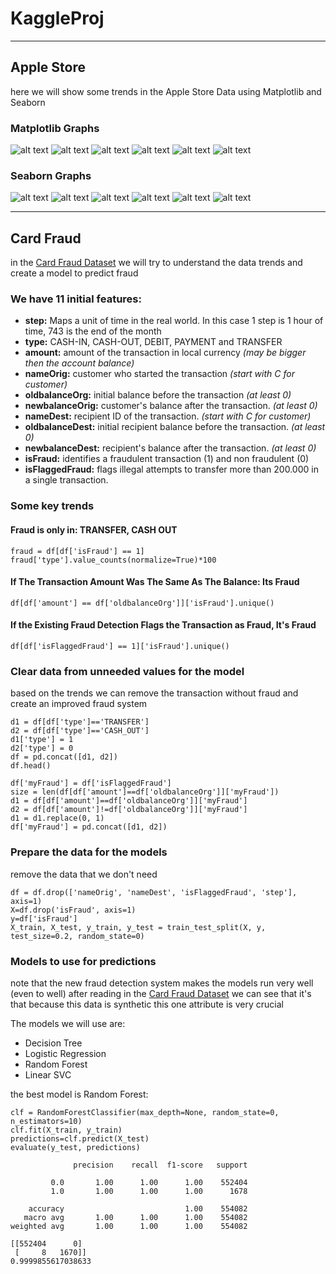 # KaggleProj
---
## Apple Store
here we will show some trends in the Apple Store Data using Matplotlib and Seaborn
### Matplotlib Graphs
![alt text](https://github.com/MtheEPIC/KaggleProj/blob/master/graphs/plt1.png)
![alt text](https://github.com/MtheEPIC/KaggleProj/blob/master/graphs/plt2.png)
![alt text](https://github.com/MtheEPIC/KaggleProj/blob/master/graphs/plt3.png)
![alt text](https://github.com/MtheEPIC/KaggleProj/blob/master/graphs/plt4.png)
![alt text](https://github.com/MtheEPIC/KaggleProj/blob/master/graphs/plt5.png)
![alt text](https://github.com/MtheEPIC/KaggleProj/blob/master/graphs/plt6.png)
### Seaborn Graphs
![alt text](https://github.com/MtheEPIC/KaggleProj/blob/master/graphs/sns1.png)
![alt text](https://github.com/MtheEPIC/KaggleProj/blob/master/graphs/sns2.png)
![alt text](https://github.com/MtheEPIC/KaggleProj/blob/master/graphs/sns3.png)
![alt text](https://github.com/MtheEPIC/KaggleProj/blob/master/graphs/sns4.png)
![alt text](https://github.com/MtheEPIC/KaggleProj/blob/master/graphs/sns5.png)
![alt text](https://github.com/MtheEPIC/KaggleProj/blob/master/graphs/sns6.png)

---
## Card Fraud
in the [Card Fraud Dataset](https://www.kaggle.com/ntnu-testimon/paysim1 "Synthetic Financial Datasets For Fraud Detection") we will try to understand the data trends and create a model to predict fraud

### We have 11 initial features:
* **step:** Maps a unit of time in the real world. In this case 1 step is 1 hour of time, 743 is the end of the month
* **type:** CASH-IN, CASH-OUT, DEBIT, PAYMENT and TRANSFER
* **amount:** amount of the transaction in local currency _(may be bigger then the account balance)_
* **nameOrig:** customer who started the transaction _(start with C for customer)_
* **oldbalanceOrg:** initial balance before the transaction _(at least 0)_
* **newbalanceOrig:** customer's balance after the transaction. _(at least 0)_
* **nameDest:** recipient ID of the transaction. _(start with C for customer)_
* **oldbalanceDest:** initial recipient balance before the transaction. _(at least 0)_
* **newbalanceDest:** recipient's balance after the transaction. _(at least 0)_
* **isFraud:** identifies a fraudulent transaction (1) and non fraudulent (0)
* **isFlaggedFraud:** flags illegal attempts to transfer more than 200.000 in a single transaction.

### Some key trends
#### Fraud is only in: TRANSFER, CASH OUT
```
fraud = df[df['isFraud'] == 1]
fraud['type'].value_counts(normalize=True)*100
```
#### If The Transaction Amount Was The Same As The Balance: Its Fraud
```
df[df['amount'] == df['oldbalanceOrg']]['isFraud'].unique()
```
#### If the Existing Fraud Detection Flags the Transaction as Fraud, It's Fraud
```
df[df['isFlaggedFraud'] == 1]['isFraud'].unique()
```

### Clear data from unneeded values for the model
based on the trends we can remove the transaction without fraud and create an improved fraud system
```
d1 = df[df['type']=='TRANSFER']
d2 = df[df['type']=='CASH_OUT']
d1['type'] = 1
d2['type'] = 0
df = pd.concat([d1, d2])
df.head()

df['myFraud'] = df['isFlaggedFraud']
size = len(df[df['amount']==df['oldbalanceOrg']]['myFraud'])
d1 = df[df['amount']==df['oldbalanceOrg']]['myFraud']
d2 = df[df['amount']!=df['oldbalanceOrg']]['myFraud']
d1 = d1.replace(0, 1)
df['myFraud'] = pd.concat([d1, d2])
```

### Prepare the data for the models
remove the data that we don't need
```
df = df.drop(['nameOrig', 'nameDest', 'isFlaggedFraud', 'step'], axis=1)
X=df.drop('isFraud', axis=1)
y=df['isFraud']
X_train, X_test, y_train, y_test = train_test_split(X, y, test_size=0.2, random_state=0)
```

### Models to use for predictions
note that the new fraud detection system makes the models run very well (even to well)
after reading in the [Card Fraud Dataset](https://www.kaggle.com/ntnu-testimon/paysim1/discussion/99799 "Synthetic Financial Datasets For Fraud Detection") we can see that it's that because this data is synthetic this one attribute is very crucial

The models we will use are:
* Decision Tree
* Logistic Regression
* Random Forest
* Linear SVC

the best model is Random Forest:
```
clf = RandomForestClassifier(max_depth=None, random_state=0, n_estimators=10)
clf.fit(X_train, y_train)
predictions=clf.predict(X_test)
evaluate(y_test, predictions)

              precision    recall  f1-score   support

         0.0       1.00      1.00      1.00    552404
         1.0       1.00      1.00      1.00      1678

    accuracy                           1.00    554082
   macro avg       1.00      1.00      1.00    554082
weighted avg       1.00      1.00      1.00    554082

[[552404      0]
 [     8   1670]]
0.9999855617038633
```